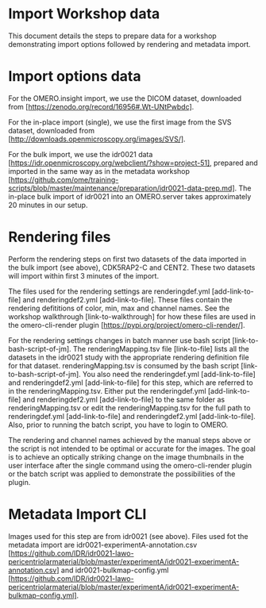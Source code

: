 
Import Workshop data 
====================

This document details the steps to prepare data for a workshop demonstrating
import options followed by rendering and metadata import.

Import options data
===================

For the OMERO.insight import, we use the DICOM dataset, downloaded from [https://zenodo.org/record/16956#.Wt-UNtPwbdc].

For the in-place import (single), we use the first image from the SVS dataset, downloaded from [http://downloads.openmicroscopy.org/images/SVS/].

For the bulk import, we use the idr0021 data [https://idr.openmicroscopy.org/webclient/?show=project-51], prepared and imported in the same way as in the metadata workshop [https://github.com/ome/training-scripts/blob/master/maintenance/preparation/idr0021-data-prep.md]. The in-place bulk import of idr0021 into an OMERO.server takes approximately 20 minutes in our setup.


Rendering files
===============

Perform the rendering steps on first two datasets of the data imported in the bulk import (see above), CDK5RAP2-C and CENT2. These two datasets will import within first 3 minutes of the import.

The files used for the rendering settings are renderingdef.yml [add-link-to-file] and renderingdef2.yml [add-link-to-file]. These files contain the rendering defititions of color, min, max and channel names. See the workshop walkthrough [link-to-walkthrough] for how these files are used in the omero-cli-render plugin [https://pypi.org/project/omero-cli-render/].

For the rendering settings changes in batch manner use bash script [link-to-bash-script-of-jm]. The renderingMapping.tsv file [link-to-file] lists all the datasets in the idr0021 study with the appropriate rendering definition file for that dataset. renderingMapping.tsv is consumed by the bash script [link-to-bash-script-of-jm]. You also need the renderingdef.yml [add-link-to-file] and renderingdef2.yml [add-link-to-file] for this step, which are referred to in the renderingMapping.tsv. Either put the renderingdef.yml [add-link-to-file] and renderingdef2.yml [add-link-to-file] to the same folder as renderingMapping.tsv or edit the renderingMapping.tsv for the full path to renderingdef.yml [add-link-to-file] and renderingdef2.yml [add-link-to-file].
Also, prior to running the batch script, you have to login to OMERO.

The rendering and channel names achieved by the manual steps above or the script is not intended to be optimal or accurate for the images. The goal is to achieve an optically striking change on the image thumbnails in the user interface after the single command using the omero-cli-render plugin or the batch script was applied to demonstrate the possibilities of the plugin.


Metadata Import CLI
===================

Images used for this step are from idr0021 (see above). Files used fot the metadata import are idr0021-experimentA-annotation.csv [https://github.com/IDR/idr0021-lawo-pericentriolarmaterial/blob/master/experimentA/idr0021-experimentA-annotation.csv] and idr0021-bulkmap-config.yml [https://github.com/IDR/idr0021-lawo-pericentriolarmaterial/blob/master/experimentA/idr0021-experimentA-bulkmap-config.yml].
